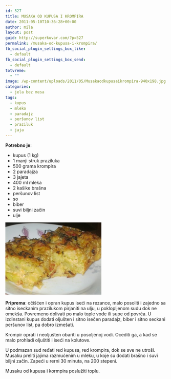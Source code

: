```yaml
---
id: 527
title: MUSAKA OD KUPUSA I KROMPIRA
date: 2011-05-10T10:36:28+00:00
author: mila
layout: post
guid: http://superkuvar.com/?p=527
permalink: /musaka-od-kupusa-i-krompira/
fb_social_plugin_settings_box_like:
  - default
fb_social_plugin_settings_box_send:
  - default
totvreme:
  - ""
image: /wp-content/uploads/2011/05/Musakaodkupusaikrompira-940x198.jpg
categories:
  - jela bez mesa
tags:
  - kupus
  - mleko
  - paradajz
  - peršunov list
  - praziluk
  - jaja
---
```

**Potrebno je**:

  * kupus (1 kg)
  * 1 manji struk praziluka
  * 500 grama krompira
  * 2 paradajza
  * 3 jajeta
  * 400 ml mleka
  * 2 kašike brašna
  * peršunov list
  * so
  * biber
  * suvi biljni začin
  * ulje

<img class="alignnone size-medium wp-image-5155" src="/wp-content/uploads/2011/05/Musakaodkupusaikrompira-300x225.jpg" alt="Musakaodkupusaikrompira" width="300" height="225" /> 

**Priprema**: očišćen i opran kupus iseći na rezance, malo posoliti i zajedno sa sitno iseckanim prazilukom pirjaniti na ulju, u poklopljenom sudu dok ne omekša. Povremeno dolivati po malo tople vode ili supe od povrća. U izdinstani kupus dodati oljušten i sitno isečen paradajz, biber i sitno seckani peršunov list, pa dobro izmešati.

Krompir oprati i neoljušten obariti u posoljenoj vodi. Ocediti ga, a kad se malo prohladi oljuštiti i iseći na kolutove.

U podmazan sud ređati red kupusa, red krompira, dok se sve ne utroši. Musaku preliti jajima razmućenim u mleku, u koje su dodati brašno i suvi biljni začin. Zapeći u rerni 30 minuta, na 200 stepeni.

Musaku od kupusa i kormpira poslužiti toplu.